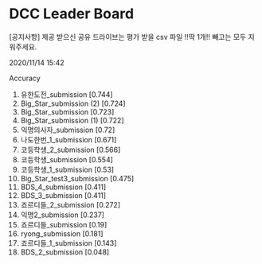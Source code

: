 # DCC Leader Board
[공지사항] 제공 받으신 공유 드라이브는 평가 받을 csv 파일 !!딱 1개!! 빼고는 모두 지워주세요.

2020/11/14 15:42

Accuracy
1. 유한도전_submission [0.744]  
2. Big_Star_submission (2) [0.724]  
3. Big_Star_submission [0.723]  
4. Big_Star_submission (1) [0.722]  
5. 익명의사자_submission [0.72]  
6. 나도한번_1_submission [0.671]  
7. 코등학생_2_submission [0.566]  
8. 코등학생_submission [0.554]  
9. 코등학생_1_submission [0.53]  
10. Big_Star_test3_submission [0.475]  
11. BDS_4_submission [0.411]  
12. BDS_3_submission [0.411]  
13. 죠르디들_2_submission [0.272]  
14. 익명2_submission [0.237]  
15. 죠르디들_submission [0.19]  
16. ryong_submission [0.181]  
17. 죠르디들_1_submission [0.143]  
18. BDS_2_submission [0.048]  
